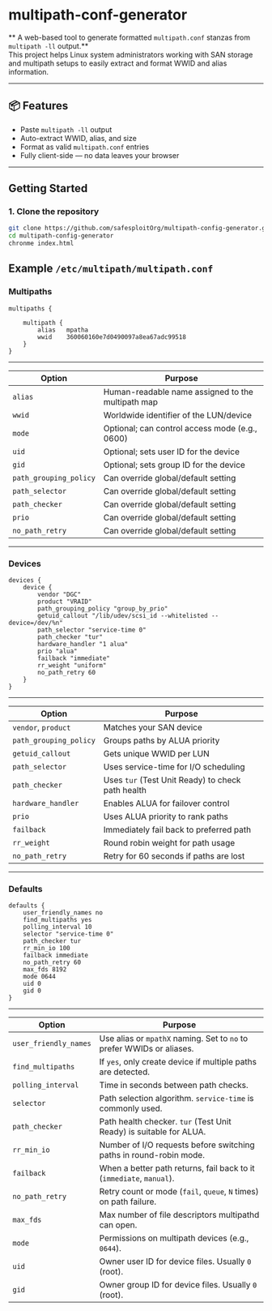 # multipath-conf-generator

** A web-based tool to generate formatted `multipath.conf` stanzas from `multipath -ll` output.**  
This project helps Linux system administrators working with SAN storage and multipath setups to easily extract and format WWID and alias information.

---

## 📦 Features

- Paste `multipath -ll` output
- Auto-extract WWID, alias, and size
- Format as valid `multipath.conf` entries
- Fully client-side — no data leaves your browser

---

## Getting Started

### 1. Clone the repository

```bash
git clone https://github.com/safesploitOrg/multipath-config-generator.git
cd multipath-config-generator
chronme index.html
```

## Example `/etc/multipath/multipath.conf`

### Multipaths

```text
multipaths {

    multipath {
        alias   mpatha
        wwid    360060160e7d0490097a8ea67adc99518
    }
}
```

---

| Option   | Purpose                                          |
|----------|--------------------------------------------------|
| `alias`  | Human-readable name assigned to the multipath map |
| `wwid`   | Worldwide identifier of the LUN/device            |
| `mode`   | Optional; can control access mode (e.g., 0600)    |
| `uid`    | Optional; sets user ID for the device             |
| `gid`    | Optional; sets group ID for the device            |
| `path_grouping_policy` | Can override global/default setting |
| `path_selector`        | Can override global/default setting |
| `path_checker`         | Can override global/default setting |
| `prio`                | Can override global/default setting |
| `no_path_retry`       | Can override global/default setting |

---

### Devices

```text
devices {
    device {
        vendor "DGC"
        product "VRAID"
        path_grouping_policy "group_by_prio"
        getuid_callout "/lib/udev/scsi_id --whitelisted --device=/dev/%n"
        path_selector "service-time 0"
        path_checker "tur"
        hardware_handler "1 alua"
        prio "alua"
        failback "immediate"
        rr_weight "uniform"
        no_path_retry 60
    }
}
```

---

| Option               | Purpose                                             |
|----------------------|-----------------------------------------------------|
| `vendor`, `product`  | Matches your SAN device                             |
| `path_grouping_policy` | Groups paths by ALUA priority                     |
| `getuid_callout`     | Gets unique WWID per LUN                            |
| `path_selector`      | Uses service-time for I/O scheduling                |
| `path_checker`       | Uses `tur` (Test Unit Ready) to check path health   |
| `hardware_handler`   | Enables ALUA for failover control                   |
| `prio`               | Uses ALUA priority to rank paths                    |
| `failback`           | Immediately fail back to preferred path             |
| `rr_weight`          | Round robin weight for path usage                   |
| `no_path_retry`      | Retry for 60 seconds if paths are lost              |

---

### Defaults

```text
defaults {
    user_friendly_names no
    find_multipaths yes
    polling_interval 10
    selector "service-time 0"
    path_checker tur
    rr_min_io 100
    failback immediate
    no_path_retry 60
    max_fds 8192
    mode 0644
    uid 0
    gid 0
}
```

---

| Option               | Purpose                                                                 |
|----------------------|-------------------------------------------------------------------------|
| `user_friendly_names` | Use alias or `mpathX` naming. Set to `no` to prefer WWIDs or aliases.  |
| `find_multipaths`     | If `yes`, only create device if multiple paths are detected.           |
| `polling_interval`    | Time in seconds between path checks.                                   |
| `selector`            | Path selection algorithm. `service-time` is commonly used.             |
| `path_checker`        | Path health checker. `tur` (Test Unit Ready) is suitable for ALUA.     |
| `rr_min_io`           | Number of I/O requests before switching paths in round-robin mode.     |
| `failback`            | When a better path returns, fail back to it (`immediate`, `manual`).   |
| `no_path_retry`       | Retry count or mode (`fail`, `queue`, `N` times) on path failure.      |
| `max_fds`             | Max number of file descriptors multipathd can open.                    |
| `mode`                | Permissions on multipath devices (e.g., `0644`).                       |
| `uid`                 | Owner user ID for device files. Usually `0` (root).                    |
| `gid`                 | Owner group ID for device files. Usually `0` (root).                   |

